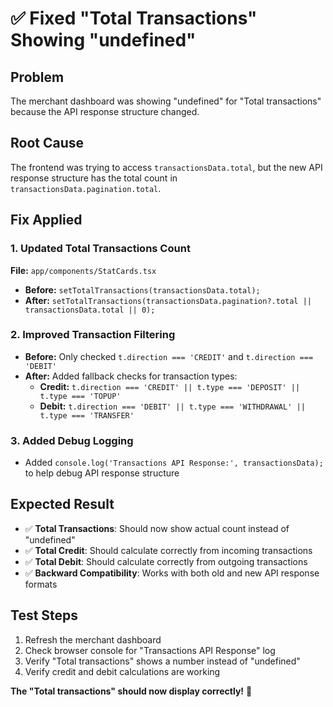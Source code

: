 # ✅ Fixed "Total Transactions" Showing "undefined"

## Problem
The merchant dashboard was showing "undefined" for "Total transactions" because the API response structure changed.

## Root Cause
The frontend was trying to access `transactionsData.total`, but the new API response structure has the total count in `transactionsData.pagination.total`.

## Fix Applied

### 1. Updated Total Transactions Count
**File:** `app/components/StatCards.tsx`
- **Before:** `setTotalTransactions(transactionsData.total);`
- **After:** `setTotalTransactions(transactionsData.pagination?.total || transactionsData.total || 0);`

### 2. Improved Transaction Filtering
- **Before:** Only checked `t.direction === 'CREDIT'` and `t.direction === 'DEBIT'`
- **After:** Added fallback checks for transaction types:
  - **Credit:** `t.direction === 'CREDIT' || t.type === 'DEPOSIT' || t.type === 'TOPUP'`
  - **Debit:** `t.direction === 'DEBIT' || t.type === 'WITHDRAWAL' || t.type === 'TRANSFER'`

### 3. Added Debug Logging
- Added `console.log('Transactions API Response:', transactionsData);` to help debug API response structure

## Expected Result
- ✅ **Total Transactions**: Should now show actual count instead of "undefined"
- ✅ **Total Credit**: Should calculate correctly from incoming transactions
- ✅ **Total Debit**: Should calculate correctly from outgoing transactions
- ✅ **Backward Compatibility**: Works with both old and new API response formats

## Test Steps
1. Refresh the merchant dashboard
2. Check browser console for "Transactions API Response" log
3. Verify "Total transactions" shows a number instead of "undefined"
4. Verify credit and debit calculations are working

**The "Total transactions" should now display correctly!** 🎉
